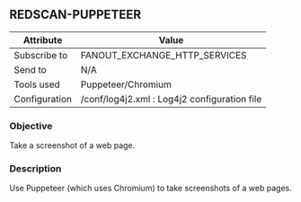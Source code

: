 ## REDSCAN-PUPPETEER

| Attribute     | Value                                        |
| ------------- | -------------------------------------------- |
| Subscribe to  | FANOUT_EXCHANGE_HTTP_SERVICES                |
| Send to       | N/A                                          |
| Tools used    | Puppeteer/Chromium                           |
| Configuration | /conf/log4j2.xml : Log4j2 configuration file |

### Objective

Take a screenshot of a web page.

### Description

Use Puppeteer (which uses Chromium) to take screenshots of a web pages.

